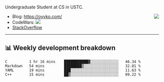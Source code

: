 Undergraduate Student at CS in USTC.

<img align="right" src="https://github-readme-stats.vercel.app/api?username=Oyyko&count_private=true&show_icons=true&hide_title=true&theme=tokyonight" />

- Blog: https://oyyko.com/
- CodeWars: [![](https://www.codewars.com/users/Oyyko/badges/micro)](https://www.codewars.com/users/Oyyko/)
- [StackOverflow](https://stackoverflow.com/users/15070999/jia-zhang)


---

## 📊 Weekly development breakdown

<!--START_SECTION:waka-->
```text
C          1 hr 16 mins    ███████████▓░░░░░░░░░░░░░   46.34 % 
Markdown   54 mins         ████████▒░░░░░░░░░░░░░░░░   32.81 % 
YAML       19 mins         ███░░░░░░░░░░░░░░░░░░░░░░   11.63 % 
C++        15 mins         ██▒░░░░░░░░░░░░░░░░░░░░░░   09.22 % 
```
<!--END_SECTION:waka-->
